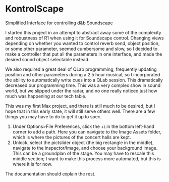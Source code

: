 # KontrolScape
 Simplified Interface for controlling d&b Soundscape

I started this project in an attempt to abstract away some of the complexity and robustness of R1 when using it for Soundscape control.
Changing views depending on whether you wanted to control reverb send, object position, or some other parameter, seemed cumbersome and slow, so I decided to make a controller that put all the parameters in one interface, and made the desired sound object selectable instead.

We also required a great deal of QLab programming, frequently updating position and other parameters during a 2.5 hour musical, so I incorporated the ability to automatically write cues into a QLab session. This dramatically decreased our programming time. This was a very complex show in sound world, but we slipped under the radar, and no one really noticed just how much was happening at our tech table.

This was my first Max project, and there is still much to be desired, but I hope that in this early state, it will still serve others well. There are a few things you may have to do to get it up to spec.

1. Under Options>File Preferences, click the \+\ in the bottom left-hand corner to add a path. Here you can navigate to the Image Assets folder, which is where the pictures of the concert halls are kept.
2. Unlock, select the pictslider object (the big rectangle in the middle), navigate to the inspector/Image, and choose your background image. This can be a groundplan of the stage. You may have to rescale this middle section; I want to make this process more automated, but this is where it is for now.

The documentation should explain the rest.
